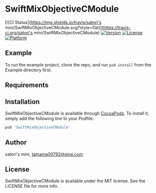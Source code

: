 # SwiftMixObjectiveCModule

[![CI Status](https://img.shields.io/travis/satori's mini/SwiftMixObjectiveCModule.svg?style=flat)](https://travis-ci.org/satori's mini/SwiftMixObjectiveCModule)
[![Version](https://img.shields.io/cocoapods/v/SwiftMixObjectiveCModule.svg?style=flat)](https://cocoapods.org/pods/SwiftMixObjectiveCModule)
[![License](https://img.shields.io/cocoapods/l/SwiftMixObjectiveCModule.svg?style=flat)](https://cocoapods.org/pods/SwiftMixObjectiveCModule)
[![Platform](https://img.shields.io/cocoapods/p/SwiftMixObjectiveCModule.svg?style=flat)](https://cocoapods.org/pods/SwiftMixObjectiveCModule)

## Example

To run the example project, clone the repo, and run `pod install` from the Example directory first.

## Requirements

## Installation

SwiftMixObjectiveCModule is available through [CocoaPods](https://cocoapods.org). To install
it, simply add the following line to your Podfile:

```ruby
pod 'SwiftMixObjectiveCModule'
```

## Author

satori's mini, tamama00792@sina.com

## License

SwiftMixObjectiveCModule is available under the MIT license. See the LICENSE file for more info.
